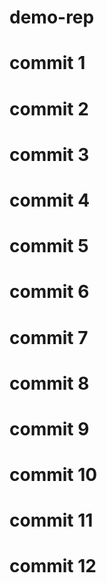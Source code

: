 # demo-rep
# commit 1
# commit 2
# commit 3
# commit 4
# commit 5
# commit 6
# commit 7
# commit 8
# commit 9
# commit 10
# commit 11
# commit 12
